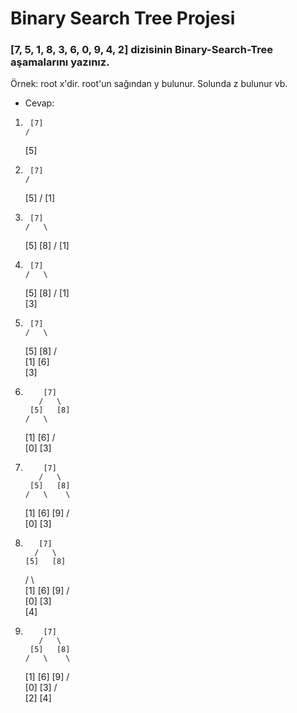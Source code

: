 # Binary Search Tree Projesi

### [7, 5, 1, 8, 3, 6, 0, 9, 4, 2] dizisinin Binary-Search-Tree aşamalarını yazınız.

Örnek: root x'dir. root'un sağından y bulunur. Solunda z bulunur vb.

- Cevap: 

1.      [7] 
       /
     [5]
     
2.      [7] 
       /
     [5]
    /
  [1]

3.      [7]
       /   \
     [5]   [8]
    /
  [1]
  
4.      [7]
       /   \
     [5]   [8]
    /
  [1]
    \
     [3]
     
5.      [7]
       /   \
     [5]   [8]
    /   \
  [1]   [6]
    \
     [3]
     
6.         [7]
          /   \
        [5]   [8]
       /   \
     [1]   [6]
    /   \
  [0]   [3]
  
7.         [7]
          /   \
        [5]   [8]
       /   \    \
     [1]   [6]   [9]
    /   \
  [0]   [3]
  
 8.        [7]
          /   \
        [5]   [8]
       /   \    \
     [1]   [6]   [9]
    /   \
  [0]   [3]
          \
          [4]
          
9.         [7]
          /   \
        [5]   [8]
       /   \    \
     [1]   [6]   [9]
    /   \
  [0]   [3]
       /   \
     [2]   [4]

   
 
 
